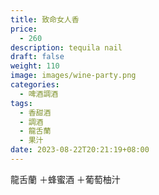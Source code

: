 ```yaml
---
title: 致命女人香
price:
  - 260
description: tequila nail
draft: false
weight: 110
image: images/wine-party.png
categories:
  - 啤酒調酒
tags:
  - 香甜酒
  - 調酒
  - 龍舌蘭
  - 果汁
date: 2023-08-22T20:21:19+08:00
---
```

 龍舌蘭 ＋蜂蜜酒 ＋葡萄柚汁